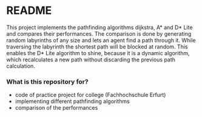 # README #

This project implements the pathfinding algorithms dijkstra, A* and D* Lite and compares their performances. The comparison is done by generating random labyrinths of any size and lets an agent find a path through it. While traversing the labyrinth the shortest path will be blocked at random. This enables the D* Lite algorithm to shine, because it is a dynamic algorithm, which recalculates a new path without discarding the previous path calculation.

### What is this repository for? ###

* code of practice project for college (Fachhochschule Erfurt)
* implementing different pathfinding algorithms
* comparison of the performances

